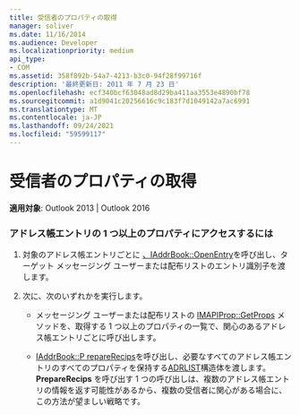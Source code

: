 ```yaml
---
title: 受信者のプロパティの取得
manager: soliver
ms.date: 11/16/2014
ms.audience: Developer
ms.localizationpriority: medium
api_type:
- COM
ms.assetid: 358f892b-54a7-4213-b3c0-94f28f99716f
description: '最終更新日: 2011 年 7 月 23 日'
ms.openlocfilehash: ecf340bcf63048ad8d29ba411aa3553e4890bf78
ms.sourcegitcommit: a1d9041c20256616c9c183f7d1049142a7ac6991
ms.translationtype: MT
ms.contentlocale: ja-JP
ms.lasthandoff: 09/24/2021
ms.locfileid: "59599117"
---
```

# <a name="retrieving-recipient-properties"></a>受信者のプロパティの取得
  
**適用対象**: Outlook 2013 | Outlook 2016 
  
### <a name="to-access-one-or-more-properties-of-an-address-book-entry"></a>アドレス帳エントリの 1 つ以上のプロパティにアクセスするには
  
1. 対象のアドレス帳エントリごとに [、IAddrBook::OpenEntry](iaddrbook-openentry.md)を呼び出し、ターゲット メッセージング ユーザーまたは配布リストのエントリ識別子を渡します。
    
2. 次に、次のいずれかを実行します。
    
   - メッセージング ユーザーまたは配布リストの [IMAPIProp::GetProps](imapiprop-getprops.md) メソッドを、取得する 1 つ以上のプロパティの一覧で、関心のあるアドレス帳エントリごとに呼び出します。 
    
   - [IAddrBook::P repareRecips](iaddrbook-preparerecips.md)を呼び出し、必要なすべてのアドレス帳エントリのすべてのプロパティを保持する[ADRLIST](adrlist.md)構造体を渡します。 **PrepareRecips** を呼び出す 1 つの呼び出しは、複数のアドレス帳エントリの情報を返す可能性があるから、複数の受信者に関心がある場合に、この方法が望ましい戦略です。 
    

